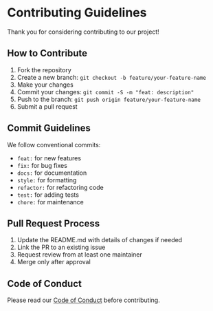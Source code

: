 # Contributing Guidelines

Thank you for considering contributing to our project!

## How to Contribute

1. Fork the repository
2. Create a new branch: `git checkout -b feature/your-feature-name`
3. Make your changes
4. Commit your changes: `git commit -S -m "feat: description"`
5. Push to the branch: `git push origin feature/your-feature-name`
6. Submit a pull request

## Commit Guidelines

We follow conventional commits:

- `feat:` for new features
- `fix:` for bug fixes
- `docs:` for documentation
- `style:` for formatting
- `refactor:` for refactoring code
- `test:` for adding tests
- `chore:` for maintenance

## Pull Request Process

1. Update the README.md with details of changes if needed
2. Link the PR to an existing issue
3. Request review from at least one maintainer
4. Merge only after approval

## Code of Conduct

Please read our [Code of Conduct](CODE_OF_CONDUCT.md) before contributing.
